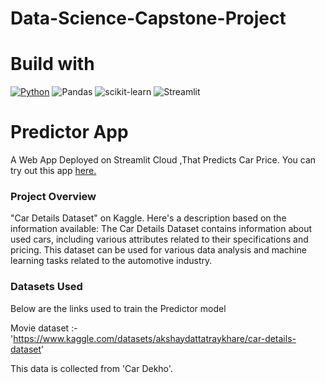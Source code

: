 # Data-Science-Capstone-Project
# Build with
[![Python](https://img.shields.io/badge/python-3670A0?style=for-the-badge&logo=python&logoColor=ffdd54)](https://www.python.org/downloads/release/python-380/)
![Pandas](https://img.shields.io/badge/pandas-%23150458.svg?style=for-the-badge&logo=pandas&logoColor=white)
![scikit-learn](https://img.shields.io/badge/scikit--learn-%23F7931E.svg?style=for-the-badge&logo=scikit-learn&logoColor=white)
![Streamlit](https://img.shields.io/static/v1?style=for-the-badge&message=Streamlit&color=FF4B4B&logo=Streamlit&logoColor=FFFFFF&label=)
# Predictor App

A Web App Deployed on Streamlit Cloud ,That Predicts Car Price.
You can try out this app [here.](https://iamgopinathbehera-data-science-capstone-project-app-jbazy8.streamlit.app/)

### Project Overview
 
 "Car Details Dataset" on Kaggle. Here's a description based on the information available:
The Car Details Dataset contains information about used cars, including various attributes related to their specifications and pricing. This dataset can be used for various data analysis and machine learning tasks related to the automotive industry.


### Datasets Used

Below are the links used to train the Predictor model

Movie dataset :- 'https://www.kaggle.com/datasets/akshaydattatraykhare/car-details-dataset'

This data is collected from 'Car Dekho'.


